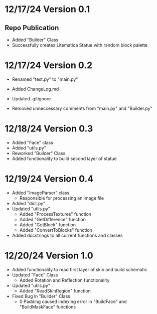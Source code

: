 # 12/17/24 Version 0.1
## Repo Publication

- Added "Builder" Class
- Successfully creates Litematica Statue with random block palette

# 12/17/24 Version 0.2

- Renamed "test.py" to "main.py"
- Added ChangeLog.md
- Updated .gitignore

- Removed unneccessary comments from "main.py" and "Builder.py"

# 12/18/24 Version 0.3

- Added "Face" class
- Added "utils.py"
- Reworked "Builder" Class
- Added functionality to build second layer of statue

# 12/19/24 Version 0.4

- Added "ImageParser" class
    - Responsible for processing an image file
- Added "dict.py"
- Updated "utils.py"
    - Added "ProcessTextures" function
    - Added "GetDifference" function
    - Added "GetBlock" function
    - Added "ConvertToBlocks" function
- Added docstrings to all current functions and classes

# 12/20/24 Version 1.0

- Added functionality to read first layer of skin and build schematic
- Updated "Face" Class
    - Added Rotation and Reflection functionality
- Updated "utils.py"
    - Added "ReadSkinRegion" function
- Fixed Bug in "Builder" Class
    - 0 Padding caused indexing error in "BuildFace" and "BuildMaskFace" functions